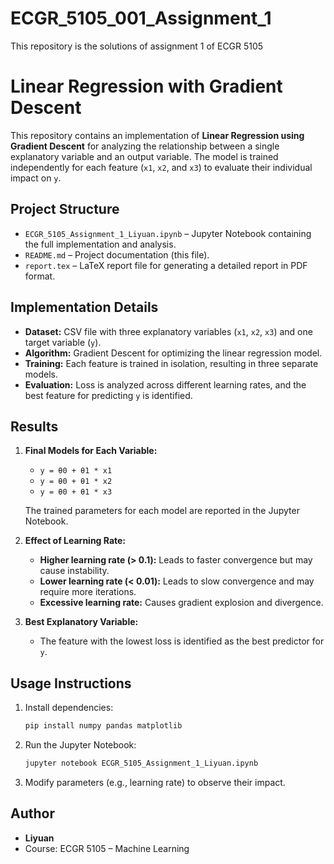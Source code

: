 # ECGR_5105_001_Assignment_1
This repository is the solutions of assignment 1 of ECGR 5105

# Linear Regression with Gradient Descent

This repository contains an implementation of **Linear Regression using Gradient Descent** for analyzing the relationship between a single explanatory variable and an output variable. The model is trained independently for each feature (`x1`, `x2`, and `x3`) to evaluate their individual impact on `y`.

## Project Structure
- `ECGR_5105_Assignment_1_Liyuan.ipynb` – Jupyter Notebook containing the full implementation and analysis.
- `README.md` – Project documentation (this file).
- `report.tex` – LaTeX report file for generating a detailed report in PDF format.

## Implementation Details
- **Dataset:** CSV file with three explanatory variables (`x1`, `x2`, `x3`) and one target variable (`y`).
- **Algorithm:** Gradient Descent for optimizing the linear regression model.
- **Training:** Each feature is trained in isolation, resulting in three separate models.
- **Evaluation:** Loss is analyzed across different learning rates, and the best feature for predicting `y` is identified.

## Results
1. **Final Models for Each Variable:**
   - `y = θ0 + θ1 * x1`
   - `y = θ0 + θ1 * x2`
   - `y = θ0 + θ1 * x3`
   
   The trained parameters for each model are reported in the Jupyter Notebook.

2. **Effect of Learning Rate:**
   - **Higher learning rate (> 0.1):** Leads to faster convergence but may cause instability.
   - **Lower learning rate (< 0.01):** Leads to slow convergence and may require more iterations.
   - **Excessive learning rate:** Causes gradient explosion and divergence.

3. **Best Explanatory Variable:**
   - The feature with the lowest loss is identified as the best predictor for `y`.

## Usage Instructions
1. Install dependencies:
   ```sh
   pip install numpy pandas matplotlib
   ```
2. Run the Jupyter Notebook:
   ```sh
   jupyter notebook ECGR_5105_Assignment_1_Liyuan.ipynb
   ```
3. Modify parameters (e.g., learning rate) to observe their impact.

## Author
- **Liyuan**
- Course: ECGR 5105 – Machine Learning
